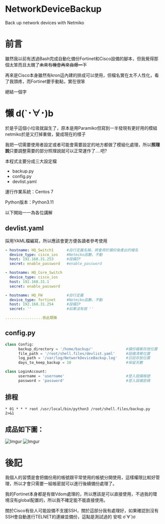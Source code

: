 # NetworkDeviceBackup
Back up network devices with Netmiko

# 前言
雖然我以前有透過Bash完成自動化備份Fortinet和Cisco設備的腳本，但我覺得那個太笨而且太醜了~~未來有機會再來自爆一下~~

再來是Cisco本身雖然有kron這內建的排成可以使用，但檔名實在太不人性化，看了我頭疼，而Fortinet要手動點，實在很笨

總結一個字 
# 懶 d(`･∀･)b

於是乎這個小垃圾就誕生了，原本是用Paramiko但寫到一半發現有更好用的模組netmiko於是又打掉重做，變成現在的樣子

我把一切需要使用者設定或者可能會需要設定的地方都做了模組化處理，所以**照理說**只要調整需要的部分照理說就可以正常運作了....吧?

本程式主要分成三大設定檔
- backup.py
- config.py
- devlist.yaml
  
運行作業系統：Centos 7

Python版本：Python3.11

以下開始一一為各位講解

## devlist.yaml
採用YAML檔編寫，所以應該會更方便各讀者參考使用
```yaml
- hostname: HQ_Switch1      #自行定義名稱，將會用於備份後產出的檔名
  device_type: cisco_ios    #Netmiko函數，不動
  host: 192.168.31.253      #設備IP
  secret: enable_password   #enable_password

- hostname: HQ_Core_Switch
  device_type: cisco_ios
  host: 192.168.31.1
  secret: enable_password

- hostname: HQ_FW           #自行定義
  device_type: fortinet     #Netmiko函數，不動
  host: 192.168.31.254      #設備IP
  secret: ''                #如果沒有就 ''

.................依此類推
```

## config.py
```python
class Config:
      backup_directory = '/home/backup/'               #備份檔案存放位置
      file_path = '/root/shell.files/devlist.yaml'     #設備清單位置
      log_path = '/var/log/NetworkDeviceBackup.log'    #日誌存放位置
      days_to_keep_backup = 10                         #保留天數

class LoginAccount:
      username = 'username'                            #登入設備帳號
      password = 'password'                            #登入設備密碼
```

## 排程
```
* 01 * * * root /usr/local/bin/python3 /root/shell.files/backup.py 2>&1
```

## 成品如下圖：
![Imgur](https://i.imgur.com/2jkPCO1.png)
![Imgur](https://i.imgur.com/MvRzt17.png)

# 後記
我個人的習慣是會把備份用的帳號跟平常使用的帳號分開使用，這樣權限比較好管理，所以才會只需要一組帳密就可以進行後續備份處理了。

我的Fortinet本身都是有做Vdom處理的，所以應該是可以直接使用，不過我的環境沒有global配置的，所以我不確定能不能直接使用。

關於Cisco有些人可能設備不支援SSH，關於這部分我有處理好，如果確認到沒有SSH會自動進行TELNET的連線並備份，這點是測試過的 安啦 σ`∀´)σ
